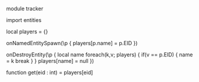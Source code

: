 module tracker

import entities

local players = {}

onNamedEntitySpawn(\p {	players[p.name] = p.EID })

onDestroyEntity(\p
{
	local name
	foreach(k,v; players)
	{
		if(v == p.EID)
		{
			name = k
			break
		}
	}
	players[name] = null
})

function get(eid : int) = players[eid]